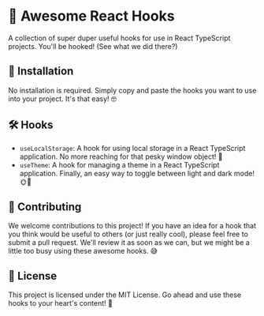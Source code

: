 # 🚀 Awesome React Hooks
A collection of super duper useful hooks for use in React TypeScript projects. You'll be hooked! (See what we did there?)

## 🔌 Installation
No installation is required. Simply copy and paste the hooks you want to use into your project. It's that easy! 🤓

## 🛠 Hooks
- `useLocalStorage`: A hook for using local storage in a React TypeScript application. No more reaching for that pesky window object! 🤯
- `useTheme`: A hook for managing a theme in a React TypeScript application. Finally, an easy way to toggle between light and dark mode! 🌞🌚

## 🤝 Contributing
We welcome contributions to this project! If you have an idea for a hook that you think would be useful to others (or just really cool), please feel free to submit a pull request. We'll review it as soon as we can, but we might be a little too busy using these awesome hooks. 😅

## 📜 License
This project is licensed under the MIT License. Go ahead and use these hooks to your heart's content! 🎉
